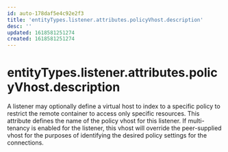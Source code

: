 ```yaml
---
id: auto-178daf5e4c92e2f3
title: 'entityTypes.listener.attributes.policyVhost.description'
desc: ''
updated: 1618581251274
created: 1618581251274
---
```

# entityTypes.listener.attributes.policyVhost.description

A listener may optionally define a virtual host to index to a specific policy to restrict the remote container to access only specific resources. This attribute defines the name of the policy vhost for this listener.  If multi-tenancy is enabled for the listener, this vhost will override the peer-supplied vhost for the purposes of identifying the desired policy settings for the connections.